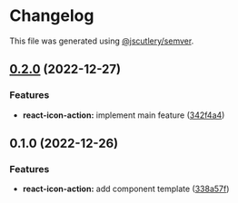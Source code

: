 # Changelog

This file was generated using [@jscutlery/semver](https://github.com/jscutlery/semver).

## [0.2.0](https://gitlab.migoinc.com/migotv/paintbox/compare/react-icon-action@0.1.0...react-icon-action@0.2.0) (2022-12-27)


### Features

* **react-icon-action:** implement main feature ([342f4a4](https://gitlab.migoinc.com/migotv/paintbox/commit/342f4a4e062339d2253a21815a4f408bec413eb9))

## 0.1.0 (2022-12-26)


### Features

* **react-icon-action:** add component template ([338a57f](https://gitlab.migoinc.com/migotv/paintbox/commit/338a57f24795e6e329c8e40c8322e36d9ec3fd09))
